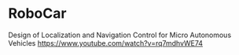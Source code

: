 # RoboCar
Design of Localization and Navigation Control for Micro Autonomous Vehicles
https://www.youtube.com/watch?v=rq7mdhvWE74
